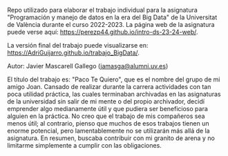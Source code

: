 Repo utilizado para elaborar el trabajo individual para la asignatura "Programación y manejo de datos en la era del Big Data" de la Universitat de València durante el curso 2022-2023. La página web de la asignatura puede verse aquí: https://perezp44.github.io/intro-ds-23-24-web/.

La versión final del trabajo puede visualizarse en: https://AdriGuijarro.github.io/trabajo_BigData/.

Autor: Javier Mascarell Gallego (jamasga@alumni.uv.es)

El título del trabajo es: "Paco Te Quiero", que es el nombre del grupo de mi amigo Joan. Cansado de realizar durante la carrera actividades con tan poca utilidad práctica, las cuales terminaban archivadas en las asignaturas de la universidad sin salir de mi mente o del propio archivador, decidí emprender algo medianamente útil y que pudiera ser beneficioso para alguien en la práctica. No creo que el trabajo de mis compañeros sea menos útil; al contrario, pienso que muchos de esos trabajos tienen un enorme potencial, pero lamentablemente no se utilizarán más allá de la asignatura. En resumen, buscaba contribuir con mi granito de arena y no limitarme simplemente a cumplir con las obligaciones.






